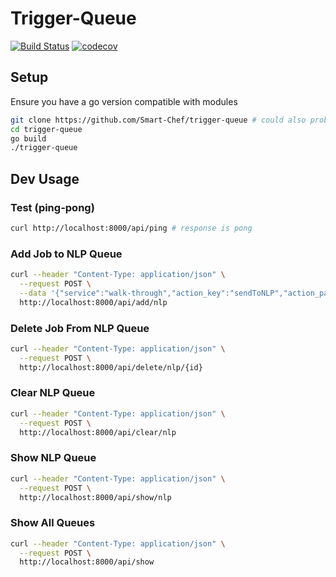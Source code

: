 # Trigger-Queue
[![Build Status](https://travis-ci.org/Smart-Chef/trigger-queue.svg?branch=master)](https://travis-ci.org/Smart-Chef/trigger-queue)
[![codecov](https://codecov.io/gh/Smart-Chef/trigger-queue/branch/master/graph/badge.svg)](https://codecov.io/gh/Smart-Chef/trigger-queue)

## Setup

Ensure you have a go version compatible with modules

```bash
git clone https://github.com/Smart-Chef/trigger-queue # could also probably go get
cd trigger-queue
go build
./trigger-queue
```

## Dev Usage
### Test (ping-pong)
```bash
curl http://localhost:8000/api/ping # response is pong
```

### Add Job to NLP Queue
```bash
curl --header "Content-Type: application/json" \
  --request POST \
  --data '{"service":"walk-through","action_key":"sendToNLP","action_params":"test action params","trigger_keys":["temp_>"],"trigger_params": [300]}' \
  http://localhost:8000/api/add/nlp
```

### Delete Job From NLP Queue
```bash
curl --header "Content-Type: application/json" \
  --request POST \
  http://localhost:8000/api/delete/nlp/{id}
```

### Clear NLP Queue
```bash
curl --header "Content-Type: application/json" \
  --request POST \
  http://localhost:8000/api/clear/nlp
```

### Show NLP Queue
```bash
curl --header "Content-Type: application/json" \
  --request POST \
  http://localhost:8000/api/show/nlp
```

### Show All Queues
```bash
curl --header "Content-Type: application/json" \
  --request POST \
  http://localhost:8000/api/show
```
